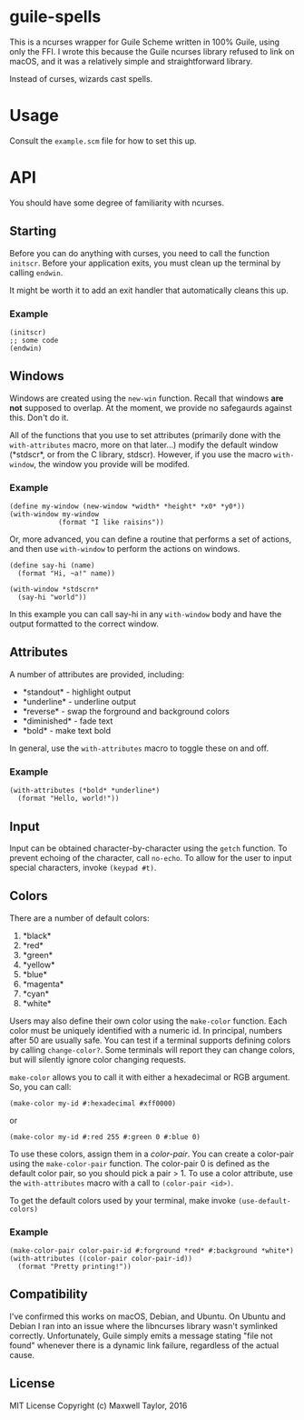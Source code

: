 # guile-spells

This is a ncurses wrapper for Guile Scheme written in 100% Guile, using only the FFI.
I wrote this because the Guile ncurses library refused to link on macOS, and it was a relatively 
simple and straightforward library.

Instead of curses, wizards cast spells.

# Usage

Consult the `example.scm` file for how to set this up.

# API

You should have some degree of familiarity with ncurses. 

## Starting

Before you can do anything with curses, you need to call the function `initscr`. 
Before your application exits, you must clean up the terminal by calling `endwin`. 

It might be worth it to add an exit handler that automatically cleans this up.

### Example 

    (initscr)
    ;; some code
    (endwin)

## Windows

Windows are created using the `new-win` function. Recall that windows __are not__ supposed to overlap. At the moment,
we provide no safegaurds against this. Don't do it.

All of the functions that you use to set attributes (primarily done with the `with-attributes` macro, more on that later...) 
modify the default window (\*stdscr\*, or from the C library, stdscr). However, if you use the macro `with-window`,
the window you provide will be modifed. 

### Example

    (define my-window (new-window *width* *height* *x0* *y0*))
    (with-window my-window
                (format "I like raisins"))

Or, more advanced, you can define a routine that performs a set of actions, and then use `with-window` to perform
the actions on windows. 
    
    (define say-hi (name)
      (format "Hi, ~a!" name))
      
    (with-window *stdscrn*
      (say-hi "world"))
      
In this example you can call say-hi in any `with-window` body and have the output formatted to the correct window.
        
## Attributes

A number of attributes are provided, including:
  * \*standout\* - highlight output
  * \*underline\* - underline output
  * \*reverse\* - swap the forground and background colors
  * \*diminished\* - fade text
  * \*bold\* - make text bold

In general, use the `with-attributes` macro to toggle these on and off.

### Example

    (with-attributes (*bold* *underline*)
      (format "Hello, world!"))
      
## Input 

Input can be obtained character-by-character using the `getch` function. To prevent echoing of the character,
call `no-echo`. To allow for the user to input special characters, invoke `(keypad #t)`. 

## Colors

There are a number of default colors:
  1. \*black\*
  2. \*red\*
  3. \*green\*
  4. \*yellow\*
  5. \*blue\*
  6. \*magenta\*
  7. \*cyan\*
  8. \*white\*
  
Users may also define their own color using the `make-color` function. Each color must be uniquely identified with
a numeric id. In principal, numbers after 50 are usually safe. You can test if a terminal supports defining colors by 
calling `change-color?`. Some terminals will report they can change colors, but will silently ignore color changing requests.

`make-color` allows you to call it with either a hexadecimal or RGB argument. So, you can call:

    (make-color my-id #:hexadecimal #xff0000)
    
or

    (make-color my-id #:red 255 #:green 0 #:blue 0)
    
To use these colors, assign them in a *color-pair*. You can create a color-pair using the `make-color-pair` function.
The color-pair 0 is defined as the default color pair, so you should pick a pair > 1. To use a color attribute, use the 
`with-attributes` macro with a call to `(color-pair <id>)`.

To get the default colors used by your terminal, make invoke `(use-default-colors)`

### Example

    (make-color-pair color-pair-id #:forground *red* #:background *white*)
    (with-attributes ((color-pair color-pair-id))
      (format "Pretty printing!"))

## Compatibility

I've confirmed this works on macOS, Debian, and Ubuntu. On Ubuntu and Debian I ran into an issue where 
the libncurses library wasn't symlinked correctly. Unfortunately, Guile simply emits a message stating "file not found"
whenever there is a dynamic link failure, regardless of the actual cause. 

## License

MIT License
Copyright (c) Maxwell Taylor, 2016
